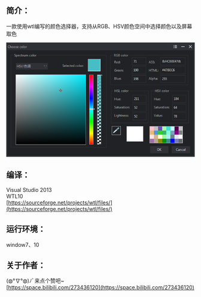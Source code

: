 ## 简介：
一款使用wtl编写的颜色选择器，支持从RGB、HSV颜色空间中选择颜色以及屏幕取色

![](img/Color.png)
## 编译：  
Visual Studio 2013  
WTL10  
[https://sourceforge.net/projects/wtl/files/](https://sourceforge.net/projects/wtl/files/)
## 运行环境：  
window7、10  
## 关于作者：  
(◍°∇°◍)ﾉﾞ来点个赞吧~    
[https://space.bilibili.com/273436120](https://space.bilibili.com/273436120)
